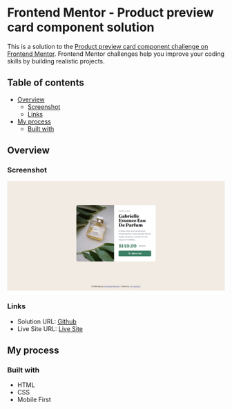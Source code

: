 # Frontend Mentor - Product preview card component solution

This is a solution to the [Product preview card component challenge on Frontend Mentor](https://www.frontendmentor.io/challenges/product-preview-card-component-GO7UmttRfa). Frontend Mentor challenges help you improve your coding skills by building realistic projects.

## Table of contents

- [Overview](#overview)
  - [Screenshot](#screenshot)
  - [Links](#links)
- [My process](#my-process)
  - [Built with](#built-with)

## Overview

### Screenshot

![](./design/desktop-result.png)

### Links

- Solution URL: [Github](https://github.com/timavidon/Product-preview-card-component)
- Live Site URL: [Live Site](https://timavidon.github.io/Product-preview-card-component/)

## My process

### Built with

- HTML
- CSS
- Mobile First
